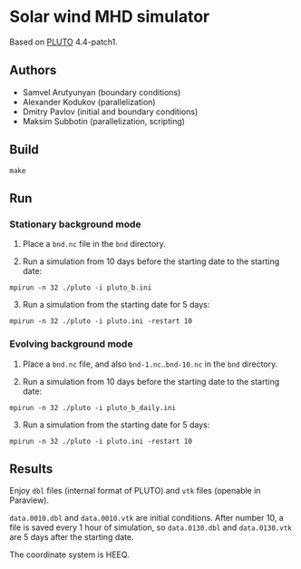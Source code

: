 # Solar wind MHD simulator

Based on [PLUTO](https://plutocode.ph.unito.it/) 4.4-patch1.

## Authors

* Samvel Arutyunyan (boundary conditions)
* Alexander Kodukov (parallelization)
* Dmitry Pavlov (initial and boundary conditions)
* Maksim Subbotin (parallelization, scripting)

## Build

```
make
````

## Run

### Stationary background mode

1. Place a `bnd.nc` file in the `bnd` directory.

2. Run a simulation from 10 days before the starting date to the starting date:

```
mpirun -n 32 ./pluto -i pluto_b.ini
```

3. Run a simulation from the starting date for 5 days:

```
mpirun -n 32 ./pluto -i pluto.ini -restart 10
```

### Evolving background mode

1. Place a `bnd.nc` file, and also `bnd-1.nc`..`bnd-10.nc` in the `bnd` directory.

2. Run a simulation from 10 days before the starting date to the starting date:

```
mpirun -n 32 ./pluto -i pluto_b_daily.ini
```

3. Run a simulation from the starting date for 5 days:

```
mpirun -n 32 ./pluto -i pluto.ini -restart 10
```

## Results

Enjoy `dbl` files (internal format of PLUTO) and `vtk` files (openable in Paraview).

`data.0010.dbl` and `data.0010.vtk` are initial conditions. After
number 10, a file is saved every 1 hour of simulation, so
`data.0130.dbl` and `data.0130.vtk` are 5 days after the starting date.

The coordinate system is HEEQ.